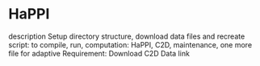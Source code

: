 # HaPPI
description
Setup directory structure, download data files and recreate
script: to compile, run, computation: HaPPI, C2D, maintenance, one more file for adaptive
Requirement: Download C2D
Data link
